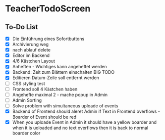 # TeacherTodoScreen

## To-Do List

- [x] Die Einführung eines Sofortbuttons
- [x] Archivierung weg
- [x] nach ablauf delete
- [x] Editor im Backend
- [x] 4/6 Kästchen Layout
- [x] Anheften - Wichtiges kann angeheftet werden
- [x] Backend: Zeit zum Blättern einschalten BIG TODO
- [x] Editieren Datum-Zeile soll entfernt werden
- [ ] CSS styling test
- [ ] Frontend soll 4 Kästchen haben
- [ ] Angehefte maximal 2 - mache popup in Admin
- [ ] Admin Sorting
- [ ] Solve problem with simultaneous uploade of events
- [x] Backend of Frontend should aleret Admin if Text in Frontend overflows - Boarder of Event should be red
- [x] When you uploade Event in Admin it should have a yellow boarder and when it is uoloaded and no text overflows then it is back to normal boarder color
